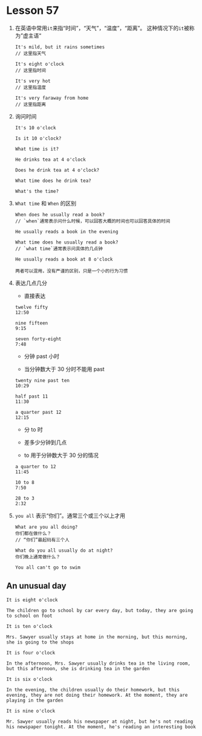 # Lesson 57

1. 在英语中常用`it`来指“时间”，“天气”，“温度”，“距离”。 这种情况下的`it`被称为”虚主语“

   ```
   It's mild, but it rains sometimes
   // 这里指天气

   It's eight o'clock
   // 这里指时间

   It's very hot
   // 这里指温度

   It's very faraway from home
   // 这里指距离
   ```

2. 询问时间

   ```
   It's 10 o'clock

   Is it 10 o'clock?

   What time is it?

   He drinks tea at 4 o'clock

   Does he drink tea at 4 o'clock?

   What time does he drink tea?

   What's the time?
   ```

3. `What time` 和 `When` 的区别

   ```
   When does he usually read a book?
   // `when`通常表示问什么时候，可以回答大概的时间也可以回答具体的时间

   He usually reads a book in the evening

   What time does he usually read a book?
   // `what time`通常表示问具体的几点钟

   He usually reads a book at 8 o'clock

   两者可以混用，没有严谨的区别，只是一个小的行为习惯
   ```

4. 表达几点几分

   - 直接表达

   ```
   twelve fifty
   12:50

   nine fifteen
   9:15

   seven forty-eight
   7:48
   ```

   - 分钟 past 小时

   - 当分钟数大于 30 分时不能用 past

   ```
   twenty nine past ten
   10:29

   half past 11
   11:30

   a quarter past 12
   12:15
   ```

   - 分 to 时

   - 差多少分钟到几点

   - to 用于分钟数大于 30 分的情况

   ```
   a quarter to 12
   11:45

   10 to 8
   7:50

   28 to 3
   2:32
   ```

5. `you all` 表示“你们”。通常三个或三个以上才用

   ```
   What are you all doing?
   你们都在做什么？
   // “你们”最起码有三个人

   What do you all usually do at night?
   你们晚上通常做什么？

   You all can't go to swim
   ```

## An unusual day

```
It is eight o'clock

The children go to school by car every day, but today, they are going to school on foot

It is ten o'clock

Mrs. Sawyer usually stays at home in the morning, but this morning, she is going to the shops

It is four o'clock

In the afternoon, Mrs. Sawyer usually drinks tea in the living room, but this afternoon, she is drinking tea in the garden

It is six o'clock

In the evening, the children usually do their homework, but this evening, they are not doing their homework. At the moment, they are playing in the garden

It is nine o'clock

Mr. Sawyer usually reads his newspaper at night, but he's not reading his newspaper tonight. At the moment, he's reading an interesting book
```
